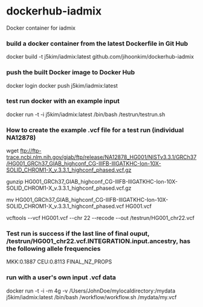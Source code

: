 # dockerhub-iadmix
Docker container for iadmix 

### build a docker container from the latest Dockerfile in Git Hub
docker build -t j5kim/iadmix:latest github.com/jihoonkim/dockerhub-iadmix

### push the built Docker image to Docker Hub
docker login
docker push  j5kim/iadmix:latest 

### test run docker with an example input
docker run -t -i j5kim/iadmix:latest /bin/bash /testrun/testrun.sh

### How to create the example .vcf file for a test run (individual NA12878) 
wget ftp://ftp-trace.ncbi.nlm.nih.gov/giab/ftp/release/NA12878_HG001/NISTv3.3.1/GRCh37/HG001_GRCh37_GIAB_highconf_CG-IllFB-IllGATKHC-Ion-10X-SOLID_CHROM1-X_v.3.3.1_highconf_phased.vcf.gz

gunzip HG001_GRCh37_GIAB_highconf_CG-IllFB-IllGATKHC-Ion-10X-SOLID_CHROM1-X_v.3.3.1_highconf_phased.vcf.gz

mv HG001_GRCh37_GIAB_highconf_CG-IllFB-IllGATKHC-Ion-10X-SOLID_CHROM1-X_v.3.3.1_highconf_phased.vcf HG001.vcf

vcftools --vcf HG001.vcf --chr 22 --recode --out /testrun/HG001_chr22.vcf

### Test run is success if the last line of final ouput, /testrun/HG001_chr22.vcf.INTEGRATION.input.ancestry, has the following allele frequencies
MKK:0.1887 CEU:0.8113 FINAL_NZ_PROPS

### run with a user's own input .vcf data 
docker run -t -i -m 4g -v /Users/JohnDoe/mylocaldirectory:/mydata j5kim/iadmix:latest /bin/bash /workflow/workflow.sh /mydata/my.vcf
